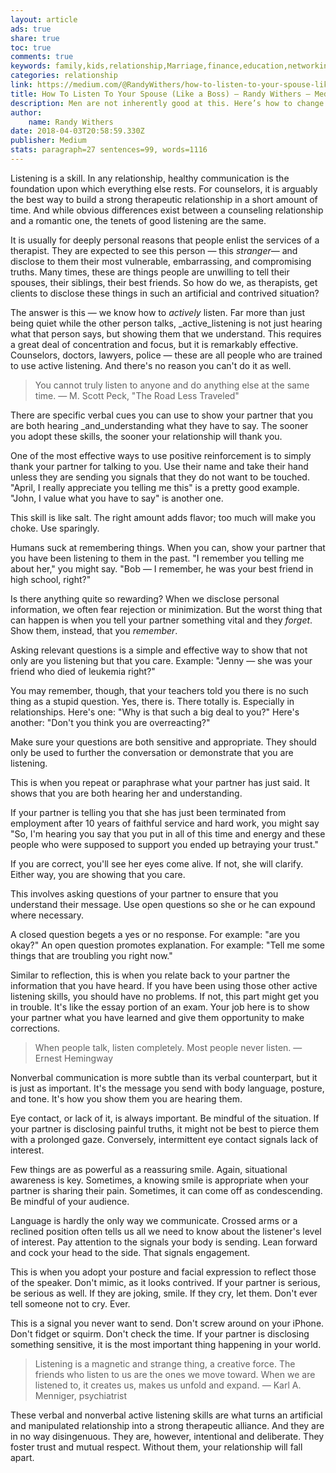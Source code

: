 ```yaml
---
layout: article
ads: true
share: true
toc: true
comments: true
keywords: family,kids,relationship,Marriage,finance,education,networking
categories: relationship
link: https://medium.com/@RandyWithers/how-to-listen-to-your-spouse-like-an-expert-53cc61e0e198
title: How To Listen To Your Spouse (Like a Boss) – Randy Withers – Medium
description: Men are not inherently good at this. Here’s how to change that.
author: 
    name: Randy Withers
date: 2018-04-03T20:58:59.330Z
publisher: Medium
stats: paragraph=27 sentences=99, words=1116
---
```

Listening is a skill. In any relationship, healthy communication is the foundation upon which everything else rests. For counselors, it is arguably the best way to build a strong therapeutic relationship in a short amount of time. And while obvious differences exist between a counseling relationship and a romantic one, the tenets of good listening are the same.

It is usually for deeply personal reasons that people enlist the services of a therapist. They are expected to see this person — this _stranger_— and disclose to them their most vulnerable, embarrassing, and compromising truths. Many times, these are things people are unwilling to tell their spouses, their siblings, their best friends. So how do we, as therapists, get clients to disclose these things in such an artificial and contrived situation?

The answer is this — we know how to _actively_ listen. Far more than just being quiet while the other person talks, _active_listening is not just hearing what that person says, but showing them that we understand. This requires a great deal of concentration and focus, but it is remarkably effective. Counselors, doctors, lawyers, police — these are all people who are trained to use active listening. And there's no reason you can't do it as well.

> You cannot truly listen to anyone and do anything else at the same time. — M. Scott Peck, "The Road Less Traveled"

There are specific verbal cues you can use to show your partner that you are both hearing _and_understanding what they have to say. The sooner you adopt these skills, the sooner your relationship will thank you.

One of the most effective ways to use positive reinforcement is to simply thank your partner for talking to you. Use their name and take their hand unless they are sending you signals that they do not want to be touched. "April, I really appreciate you telling me this" is a pretty good example. "John, I value what you have to say" is another one.

This skill is like salt. The right amount adds flavor; too much will make you choke. Use sparingly.

Humans suck at remembering things. When you can, show your partner that you have been listening to them in the past. "I remember you telling me about her," you might say. "Bob — I remember, he was your best friend in high school, right?"

Is there anything quite so rewarding? When we disclose personal information, we often fear rejection or minimization. But the worst thing that can happen is when you tell your partner something vital and they _forget_. Show them, instead, that you _remember_.

Asking relevant questions is a simple and effective way to show that not only are you listening but that you care. Example: "Jenny — she was your friend who died of leukemia right?"

You may remember, though, that your teachers told you there is no such thing as a stupid question. Yes, there is. There totally is. Especially in relationships. Here's one: "Why is that such a big deal to you?" Here's another: "Don't you think you are overreacting?"

Make sure your questions are both sensitive and appropriate. They should only be used to further the conversation or demonstrate that you are listening.

This is when you repeat or paraphrase what your partner has just said. It shows that you are both hearing her and understanding.

If your partner is telling you that she has just been terminated from employment after 10 years of faithful service and hard work, you might say "So, I'm hearing you say that you put in all of this time and energy and these people who were supposed to support you ended up betraying your trust."

If you are correct, you'll see her eyes come alive. If not, she will clarify. Either way, you are showing that you care.

This involves asking questions of your partner to ensure that you understand their message. Use open questions so she or he can expound where necessary.

A closed question begets a yes or no response. For example: "are you okay?" An open question promotes explanation. For example: "Tell me some things that are troubling you right now."

Similar to reflection, this is when you relate back to your partner the information that you have heard. If you have been using those other active listening skills, you should have no problems. If not, this part might get you in trouble. It's like the essay portion of an exam. Your job here is to show your partner what you have learned and give them opportunity to make corrections.

> When people talk, listen completely. Most people never listen. — Ernest Hemingway

Nonverbal communication is more subtle than its verbal counterpart, but it is just as important. It's the message you send with body language, posture, and tone. It's how you show them you are hearing them.

Eye contact, or lack of it, is always important. Be mindful of the situation. If your partner is disclosing painful truths, it might not be best to pierce them with a prolonged gaze. Conversely, intermittent eye contact signals lack of interest.

Few things are as powerful as a reassuring smile. Again, situational awareness is key. Sometimes, a knowing smile is appropriate when your partner is sharing their pain. Sometimes, it can come off as condescending. Be mindful of your audience.

Language is hardly the only way we communicate. Crossed arms or a reclined position often tells us all we need to know about the listener's level of interest. Pay attention to the signals your body is sending. Lean forward and cock your head to the side. That signals engagement.

This is when you adopt your posture and facial expression to reflect those of the speaker. Don't mimic, as it looks contrived. If your partner is serious, be serious as well. If they are joking, smile. If they cry, let them. Don't ever tell someone not to cry. Ever.

This is a signal you never want to send. Don't screw around on your iPhone. Don't fidget or squirm. Don't check the time. If your partner is disclosing something sensitive, it is the most important thing happening in your world.

> Listening is a magnetic and strange thing, a creative force. The friends who listen to us are the ones we move toward. When we are listened to, it creates us, makes us unfold and expand. — Karl A. Menniger, psychiatrist

These verbal and nonverbal active listening skills are what turns an artificial and manipulated relationship into a strong therapeutic alliance. And they are in no way disingenuous. They are, however, intentional and deliberate. They foster trust and mutual respect. Without them, your relationship will fall apart.
